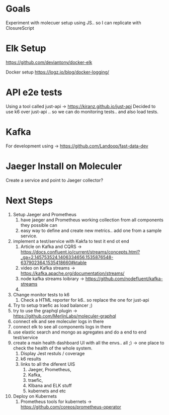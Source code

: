 # Goals
Experiment with molecuer setup using JS.. so I can replicate with ClosureScript

# Elk Setup
https://github.com/deviantony/docker-elk

Docker setup
https://logz.io/blog/docker-logging/


# API e2e tests
Using a tool called just-api -> https://kiranz.github.io/just-api
Decided to use k6 over just-api .. so we can do monitoring tests.. and also load tests.

# Kafka 
For development using -> https://github.com/Landoop/fast-data-dev

# Jaeger Install on Moleculer

Create a service and point to Jaeger collector?


# Next Steps
1) Setup Jaeger and Prometheus
    1) have jaeger and Prometheus working collection from all components they possible can
    2) easy way to define and create new metrics.. add one from a sample service.
3) implement a test/service with Kakfa to test it end ot end
    1) Article on Kafka and CQRS -> https://docs.confluent.io/current/streams/concepts.html?_ga=2.145753524.1406334656.1535876548-637902364.1535418660#ktable
    2) video on Kafka streams -> https://kafka.apache.org/documentation/streams/
    3) node kafka streams loibrary -> https://github.com/nodefluent/kafka-streams
    4) 
4) Change monitor tests to k6
    1) Check a HTML reporter for k6.. so replace the one for just-api
5) Try to setup traefic as load balancer ;)
6) try to use the graphql plugin -> https://github.com/MerlinLabs/moleculer-graphql
7) connect elk and see moleculer logs in there
8) connect elk to see all components logs in there
9) use elastic search and mongo as agregates and do a  end to end test/service 
10) create a main health dashboard UI with all the envs.. all ;) -> one place to check the health of the whole system.
    1) Display Jest restuls / coverage
    2) k6 results
    3) links to all the diferent UIS
        1) Jaeger, Prometheus, 
        2) Kafka, 
        3) traefic, 
        4) KIbana and ELK stuff
        5) kubernets and etc
11) Deploy on Kubernets
    1)  Prometheus tools for kubernets -> https://github.com/coreos/prometheus-operator